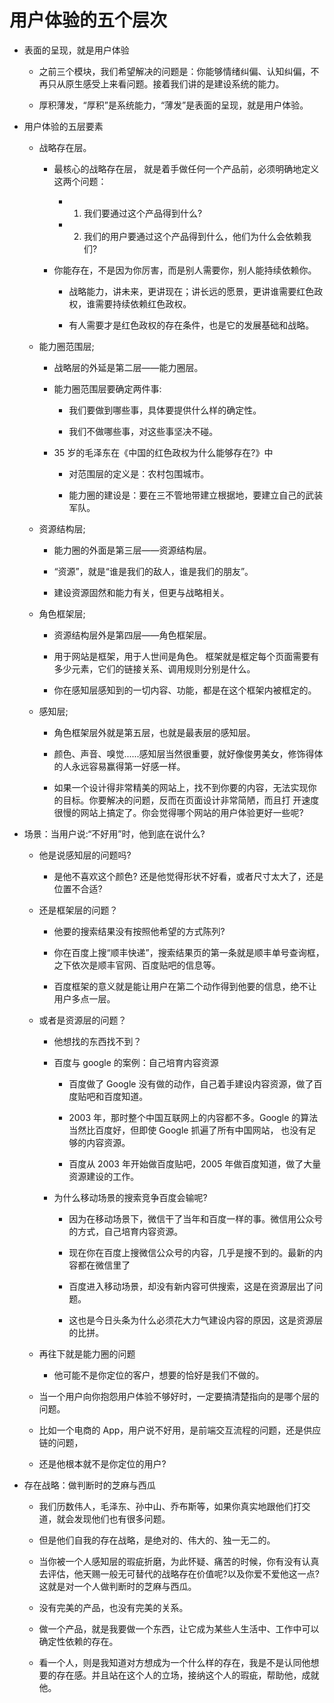 # 用户体验的五个层次

- 表面的呈现，就是用户体验

  - 之前三个模块，我们希望解决的问题是：你能够情绪纠偏、认知纠偏，不再只从原生感受上来看问题。接着我们讲的是建设系统的能力。

  - 厚积薄发，“厚积”是系统能力，“薄发”是表面的呈现，就是用户体验。

- 用户体验的五层要素

  - 战略存在层。

    - 最核心的战略存在层， 就是着手做任何一个产品前，必须明确地定义这两个问题：

      - 1. 我们要通过这个产品得到什么?

      - 2. 我们的用户要通过这个产品得到什么，他们为什么会依赖我们?

    - 你能存在，不是因为你厉害，而是别人需要你，别人能持续依赖你。

      - 战略能力，讲未来，更讲现在；讲长远的愿景，更讲谁需要红色政权，谁需要持续依赖红色政权。

      - 有人需要才是红色政权的存在条件，也是它的发展基础和战略。

  - 能力圈范围层;

    - 战略层的外延是第二层——能力圈层。

    - 能力圈范围层要确定两件事:

      - 我们要做到哪些事，具体要提供什么样的确定性。

      - 我们不做哪些事，对这些事坚决不碰。

    - 35 岁的毛泽东在《中国的红色政权为什么能够存在?》中

      - 对范围层的定义是：农村包围城市。

      - 能力圈的建设是：要在三不管地带建立根据地，要建立自己的武装军队。

  - 资源结构层;

    - 能力圈的外面是第三层——资源结构层。

    - “资源”，就是“谁是我们的敌人，谁是我们的朋友”。

    - 建设资源固然和能力有关，但更与战略相关。

  - 角色框架层;

    - 资源结构层外是第四层——角色框架层。

    - 用于网站是框架，用于人世间是角色。 框架就是框定每个页面需要有多少元素，它们的链接关系、调用规则分别是什么。

    - 你在感知层感知到的一切内容、功能，都是在这个框架内被框定的。

  - 感知层;

    - 角色框架层外就是第五层，也就是最表层的感知层。

    - 颜色、声音、嗅觉......感知层当然很重要，就好像俊男美女，修饰得体的人永远容易赢得第一好感一样。

    - 如果一个设计得非常精美的网站上，找不到你要的内容，无法实现你的目标。你要解决的问题，反而在页面设计非常简陋，而且打 开速度很慢的网站上搞定了。你会觉得哪个网站的用户体验更好一些呢?

- 场景：当用户说:“不好用”时，他到底在说什么?

  - 他是说感知层的问题吗?

    - 是他不喜欢这个颜色? 还是他觉得形状不好看，或者尺寸太大了，还是位置不合适?

  - 还是框架层的问题？

    - 他要的搜索结果没有按照他希望的方式陈列?

    - 你在百度上搜“顺丰快递”，搜索结果页的第一条就是顺丰单号查询框，之下依次是顺丰官网、百度贴吧的信息等。

    - 百度框架的意义就是能让用户在第二个动作得到他要的信息，绝不让用户多点一层。

  - 或者是资源层的问题？

    - 他想找的东西找不到？

    - 百度与 google 的案例：自己培育内容资源

      - 百度做了 Google 没有做的动作，自己着手建设内容资源，做了百度贴吧和百度知道。

      - 2003 年，那时整个中国互联网上的内容都不多。Google 的算法当然比百度好，但即使 Google 抓遍了所有中国网站， 也没有足够的内容资源。

      - 百度从 2003 年开始做百度贴吧，2005 年做百度知道，做了大量资源建设的工作。

    - 为什么移动场景的搜索竞争百度会输呢?

      - 因为在移动场景下，微信干了当年和百度一样的事。微信用公众号的方式，自己培育内容资源。

      - 现在你在百度上搜微信公众号的内容，几乎是搜不到的。最新的内容都在微信里了

      - 百度进入移动场景，却没有新内容可供搜索，这是在资源层出了问题。

      - 这也是今日头条为什么必须花大力气建设内容的原因，这是资源层的比拼。

  - 再往下就是能力圈的问题

    - 他可能不是你定位的客户，想要的恰好是我们不做的。

  - 当一个用户向你抱怨用户体验不够好时，一定要搞清楚指向的是哪个层的问题。

  - 比如一个电商的 App，用户说不好用，是前端交互流程的问题，还是供应链的问题，

  - 还是他根本就不是你定位的用户?

- 存在战略：做判断时的芝麻与西瓜

  - 我们历数伟人，毛泽东、孙中山、乔布斯等，如果你真实地跟他们打交道，就会发现他们也有很多问题。

  - 但是他们自我的存在战略，是绝对的、伟大的、独一无二的。

  - 当你被一个人感知层的瑕疵折磨，为此怀疑、痛苦的时候，你有没有认真去评估，他天赐一般无可替代的战略存在价值呢?以及你爱不爱他这一点? 这就是对一个人做判断时的芝麻与西瓜。

  - 没有完美的产品，也没有完美的关系。

  - 做一个产品，就是我要做一个东西，让它成为某些人生活中、工作中可以确定性依赖的存在。

  - 看一个人，则是我知道对方想成为一个什么样的存在，我是不是认同他想要的存在感。并且站在这个人的立场，接纳这个人的瑕疵，帮助他，成就他。

